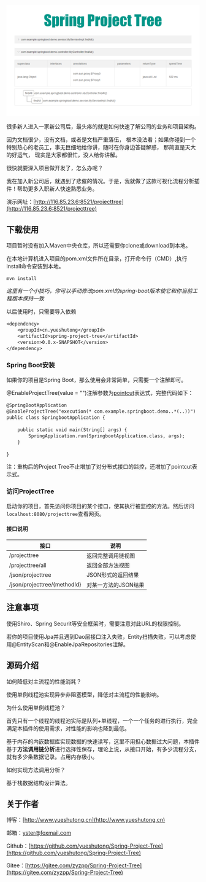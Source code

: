 
![](./picture/220619.png)

很多新人进入一家新公司后，最头疼的就是如何快速了解公司的业务和项目架构。

因为文档很少，没有文档，或者是文档严重落伍， 根本没法看；如果你碰到一个特别热心的老员工，事无巨细地给你讲，随时在你身边答疑解惑， 那简直是天大的好运气， 现实是大家都很忙，没人给你讲解。

很快就要深入项目做开发了，怎么办呢？

我在加入新公司后，就遇到了悲催的情况。于是，我就做了这款可视化流程分析插件！帮助更多入职新人快速熟悉业务。

演示网址：[http://116.85.23.6:8521/projecttree](http://116.85.23.6:8521/projecttree)

## 下载使用

项目暂时没有加入Maven中央仓库，所以还需要你clone或download到本地。

在本地计算机进入项目的pom.xml文件所在目录，打开命令行（CMD）,执行install命令安装到本地。

```
mvn install
```
*这里有一个小技巧，你可以手动修改pom.xml的spring-boot版本使它和你当前工程版本保持一致*

以后使用时，只需要导入依赖

```
<dependency>
    <groupId>cn.yueshutong</groupId>
    <artifactId>spring-project-tree</artifactId>
    <version>0.0.x-SNAPSHOT</version>
</dependency>
```

### Spring Boot安装

如果你的项目是Spring Boot，那么使用会非常简单，只需要一个注解即可。

@EnableProjectTree(value = "")注解参数为[pointcut](https://www.baidu.com/baidu?isource=infinity&iname=baidu&itype=web&tn=98012088_9_dg&ch=7&ie=utf-8&wd=%40pointcut%20%E8%A1%A8%E8%BE%BE%E5%BC%8F)表达式，完整代码如下：

```
@SpringBootApplication
@EnableProjectTree("execution(* com.example.springboot.demo..*(..))")
public class SpringbootApplication {

    public static void main(String[] args) {
        SpringApplication.run(SpringbootApplication.class, args);
    }

}
```

注：重构后的Project Tree不止增加了对分布式接口的监控，还增加了pointcut表示式。

### 访问ProjectTree

启动你的项目，首先访问你项目的某个接口，使其执行被监控的方法。然后访问`localhost:8080/projecttree`查看网页。

#### 接口说明

| 接口                         | 说明                 |
| ---------------------------- | -------------------- |
| /projecttree                 | 返回完整调用链视图     |
| /projecttree/all             | 返回全部方法视图     |
| /json/projecttree            | JSON形式的返回结果   |
| /json/projecttree/{methodId} | 对某一方法的JSON结果 |

## 注意事项

使用Shiro、Spring Securit等安全框架时，需要注意对此URL的权限控制。

若你的项目使用Jpa并且遇到Dao层接口注入失败，Entity扫描失败，可以考虑使用@EntityScan和@EnableJpaRepositories注解。


## 源码介绍

如何降低对主流程的性能消耗？

使用单例线程池实现异步非阻塞模型，降低对主流程的性能影响。

为什么使用单例线程池？

首先只有一个线程的线程池实际是队列+单线程，一个一个任务的进行执行，完全满足本插件的使用需求，对性能的影响也降到最低。

基于内存的内嵌数据库实现数据的快速读写，这里不用担心数据过大问题，本插件基于**方法调用链分析**进行选择性保存，理论上说，从接口开始，有多少流程分支，就有多少条数据记录。占用内存极小。

如何实现方法调用分析？

基于栈数据结构设计算法。

## 关于作者

博客：[http://www.yueshutong.cn](http://www.yueshutong.cn)

邮箱：yster@foxmail.com

Github：[https://github.com/yueshutong/Spring-Project-Tree](https://github.com/yueshutong/Spring-Project-Tree)

Gitee：[https://gitee.com/zyzpp/Spring-Project-Tree](https://gitee.com/zyzpp/Spring-Project-Tree)

